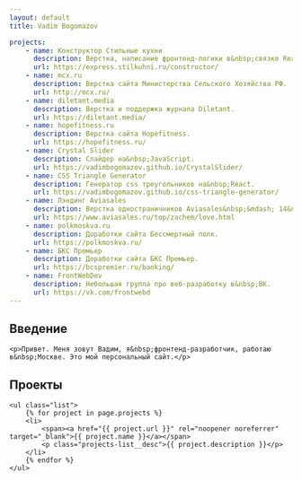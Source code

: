 ```yaml
---
layout: default
title: Vadim Bogomazov

projects:
    - name: Конструктор Стильные кухни
      description: Верстка, написание фронтенд-логики в&nbsp;связке React/Redux.
      url: https://express.stilkuhni.ru/constructor/
    - name: mcx.ru
      description: Верстка сайта Министерства Сельского Хозяйства РФ.
      url: http://mcx.ru/
    - name: diletant.media
      description: Верстка и поддержка журнала Diletant.
      url: https://diletant.media/
    - name: hopefitness.ru
      description: Верстка сайта Hopefitness.
      url: https://hopefitness.ru/
    - name: Crystal Slider
      description: Cлайдер на&nbsp;JavaScript.
      url: https://vadimbogomazov.github.io/CrystalSlider/
    - name: CSS Triangle Generator
      description: Генератор css треугольников на&nbsp;React.
      url: https://vadimbogomazov.github.io/css-triangle-generator/
    - name: Лэндинг Aviasales
      description: Верстка одностраничников Aviasales&nbsp;&mdash; 14&nbsp;февраля, 23&nbsp;февраля, 8&nbsp;марта.
      url: https://www.aviasales.ru/top/zachem/love.html
    - name: polkmoskva.ru
      description: Доработки сайта Бессмертный полк.
      url: https://polkmoskva.ru/
    - name: БКС Премьер
      description: Доработки сайта БКС Премьер.
      url: https://bcspremier.ru/banking/
    - name: FrontWebDev
      description: Небольшая группа про веб-разработку в&nbsp;ВК.
      url: https://vk.com/frontwebd
---
```


<section class="page-section">
    <h2>Введение</h2>

    <p>Привет. Меня зовут Вадим, я&nbsp;фронтенд-разработчик, работаю в&nbsp;Москве. Это мой персональный сайт.</p>
</section>

<section class="page-section">
    <h2>Проекты</h2>

    <ul class="list">
        {% for project in page.projects %}
        <li>
            <span><a href="{{ project.url }}" rel="noopener noreferrer" target="_blank">{{ project.name }}</a></span>
            <p class="projects-list__desc">{{ project.description }}</p>
        </li>
        {% endfor %}
    </ul>
</section>

